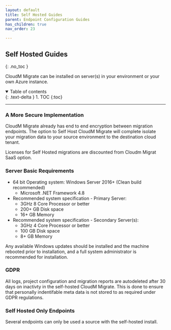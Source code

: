 ```yaml
---
layout: default
title: Self Hosted Guides
parent: Endpoint Configuration Guides
has_children: true 
nav_order: 23

---
```


## Self Hosted Guides
{: .no_toc }

CloudM Migrate can be installed on server(s) in your environment or your own Azure instance. 

<a name="top"></a>
<details open markdown="block">
  <summary>
    Table of contents
  </summary>
  {: .text-delta }
1. TOC
{:toc}
</details>

---

### A More Secure Implementation

CloudM Migrate already has end to end encryption between migration endpoints. The option to Self Host CloudM Migrate will complete isolate your migration data to your source environment to the destination cloud tenant. 

Licenses for Self Hosted migrations are discounted from Cloudm Migrat SaaS option. 

### Server Basic Requirements

- 64 bit Operating system: Windows Server 2016+ (Clean build recommended)
  - Microsoft .NET Framework 4.8
- Recommended system specification - Primary Server:
  - 3GHz 8 Core Processor or better
  - 200+ GB Disk space
  - 16+ GB Memory
- Recommended system specification - Secondary Server(s):
  - 3GHz 4 Core Processor or better
  - 100 GB Disk space
  - 8+ GB Memory

Any available Windows updates should be installed and the machine rebooted prior to installation, and a full system administrator is recommended for installation.

### GDPR

All logs, project configuration and migration reports are autodeleted after 30 days on inactivty in the self-hosted CloudM Migrate. This is done to ensure that personally indentifable meta data is not stored to as required under GDPR regulations. 

### Self Hosted Only Endpoints

Several endpoints can only be used a source with the self-hosted install. 
